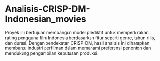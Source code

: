 # Analisis-CRISP-DM-Indonesian_movies
Proyek ini bertujuan membangun model prediktif untuk memperkirakan rating pengguna film Indonesia berdasarkan fitur seperti genre, tahun rilis, dan durasi. Dengan pendekatan CRISP-DM, hasil analisis ini diharapkan membantu industri perfilman dalam memahami preferensi penonton dan mendukung pengambilan keputusan produksi.
